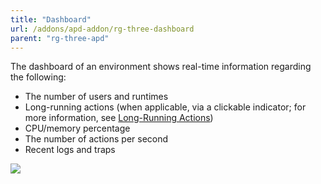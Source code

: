 ```yaml
---
title: "Dashboard"
url: /addons/apd-addon/rg-three-dashboard
parent: "rg-three-apd"
---
```


The dashboard of an environment shows real-time information regarding the following:

* The number of users and runtimes
* Long-running actions (when applicable, via a clickable indicator; for more information, see [Long-Running Actions](rg-three-long-running-actions))
* CPU/memory percentage
* The number of actions per second
* Recent logs and traps

 ![](attachments/rg-three/dashboard.png)
